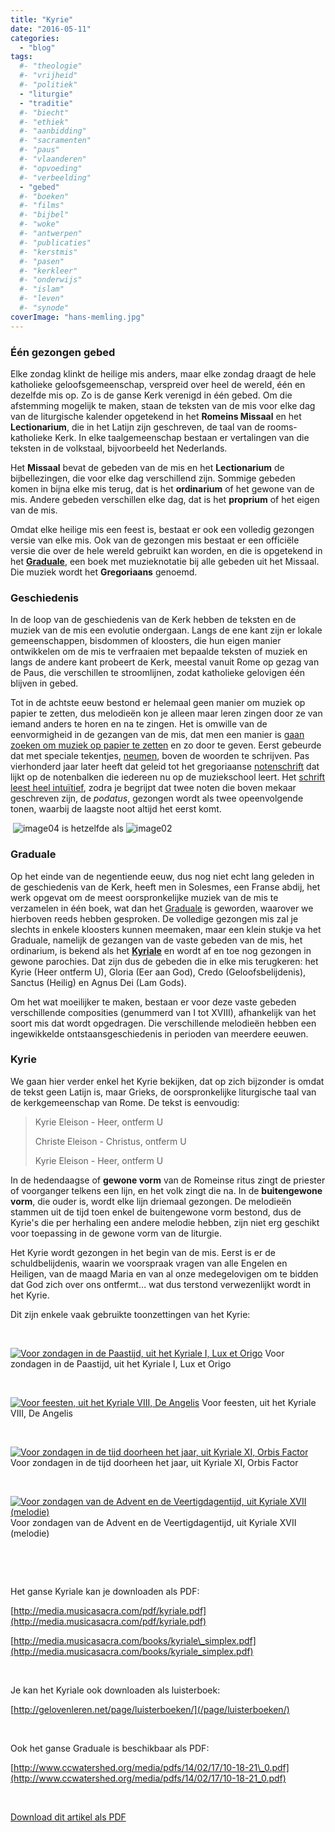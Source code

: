 ```yaml
---
title: "Kyrie"
date: "2016-05-11"
categories: 
  - "blog"
tags:
  #- "theologie"
  #- "vrijheid"
  #- "politiek"
  - "liturgie"
  - "traditie"
  #- "biecht"
  #- "ethiek"
  #- "aanbidding"
  #- "sacramenten"
  #- "paus"
  #- "vlaanderen"
  #- "opvoeding"
  #- "verbeelding"
  - "gebed"
  #- "boeken"
  #- "films"
  #- "bijbel"
  #- "woke"
  #- "antwerpen"
  #- "publicaties"
  #- "kerstmis"
  #- "pasen"
  #- "kerkleer"
  #- "onderwijs"
  #- "islam"
  #- "leven"
  #- "synode"
coverImage: "hans-memling.jpg"
---
```


### Één gezongen gebed

Elke zondag klinkt de heilige mis anders, maar elke zondag draagt de hele katholieke geloofsgemeenschap, verspreid over heel de wereld, één en dezelfde mis op. Zo is de ganse Kerk verenigd in één gebed. Om die afstemming mogelijk te maken, staan de teksten van de mis voor elke dag van de liturgische kalender opgetekend in het **Romeins Missaal** en het **Lectionarium**, die in het Latijn zijn geschreven, de taal van de rooms-katholieke Kerk. In elke taalgemeenschap bestaan er vertalingen van die teksten in de volkstaal, bijvoorbeeld het Nederlands.

Het **Missaal** bevat de gebeden van de mis en het **Lectionarium** de bijbellezingen, die voor elke dag verschillend zijn. Sommige gebeden komen in bijna elke mis terug, dat is het **ordinarium** of het gewone van de mis. Andere gebeden verschillen elke dag, dat is het **proprium** of het eigen van de mis.

Omdat elke heilige mis een feest is, bestaat er ook een volledig gezongen versie van elke mis. Ook van de gezongen mis bestaat er een officiële versie die over de hele wereld gebruikt kan worden, en die is opgetekend in het [**Graduale**](https://en.wikipedia.org/wiki/Roman_Gradual), een boek met muzieknotatie bij alle gebeden uit het Missaal. Die muziek wordt het **Gregoriaans** genoemd.

### Geschiedenis

In de loop van de geschiedenis van de Kerk hebben de teksten en de muziek van de mis een evolutie ondergaan. Langs de ene kant zijn er lokale gemeenschappen, bisdommen of kloosters, die hun eigen manier ontwikkelen om de mis te verfraaien met bepaalde teksten of muziek en langs de andere kant probeert de Kerk, meestal vanuit Rome op gezag van de Paus, die verschillen te stroomlijnen, zodat katholieke gelovigen één blijven in gebed.

Tot in de achtste eeuw bestond er helemaal geen manier om muziek op papier te zetten, dus melodieën kon je alleen maar leren zingen door ze van iemand anders te horen en na te zingen. Het is omwille van de eenvormigheid in de gezangen van de mis, dat men een manier is [gaan zoeken om muziek op papier te zetten](http://www.schooltv.nl/video/hoe-zijn-muzieknoten-ontstaan-dankzij-zingende-monniken/) en zo door te geven. Eerst gebeurde dat met speciale tekentjes, [neumen](https://nl.wikipedia.org/wiki/Neume), boven de woorden te schrijven. Pas vierhonderd jaar later heeft dat geleid tot het gregoriaanse [notenschrift](http://historianet.nl/cultuur/hoe-ontstonden-muzieknoten) dat lijkt op de notenbalken die iedereen nu op de muziekschool leert. Het [schrift leest heel intuïtief](https://nl.wikipedia.org/wiki/Kwadraatnotatie), zodra je begrijpt dat twee noten die boven mekaar geschreven zijn, de _podatus_, gezongen wordt als twee opeenvolgende tonen, waarbij de laagste noot altijd het eerst komt.

 ![image04](images/image04.gif) is hetzelfde als ![image02](images/image02.gif) 

### Graduale

Op het einde van de negentiende eeuw, dus nog niet echt lang geleden in de geschiedenis van de Kerk, heeft men in Solesmes, een Franse abdij, het werk opgevat om de meest oorspronkelijke muziek van de mis te verzamelen in één boek, wat dan het [Graduale](http://www.newliturgicalmovement.org/2014/02/1974-graduale-romanum-available-for.html#.Vy5ULlZ9600) is geworden, waarover we hierboven reeds hebben gesproken. De volledige gezongen mis zal je slechts in enkele kloosters kunnen meemaken, maar een klein stukje va het Graduale, namelijk de gezangen van de vaste gebeden van de mis, het ordinarium, is bekend als het [**Kyriale**](http://www.gregorianbooks.com/kyriale.html) en wordt af en toe nog gezongen in gewone parochies. Dat zijn dus de gebeden die in elke mis terugkeren: het Kyrie (Heer ontferm U), Gloria (Eer aan God), Credo (Geloofsbelijdenis), Sanctus (Heilig) en Agnus Dei (Lam Gods).

Om het wat moeilijker te maken, bestaan er voor deze vaste gebeden verschillende composities (genummerd van I tot XVIII), afhankelijk van het soort mis dat wordt opgedragen. Die verschillende melodieën hebben een ingewikkelde ontstaansgeschiedenis in perioden van meerdere eeuwen.

### Kyrie

We gaan hier verder enkel het Kyrie bekijken, dat op zich bijzonder is omdat de tekst geen Latijn is, maar Grieks, de oorspronkelijke liturgische taal van de kerkgemeenschap van Rome. De tekst is eenvoudig:

> Kyrie Eleison - Heer, ontferm U
> 
> Christe Eleison - Christus, ontferm U
> 
> Kyrie Eleison - Heer, ontferm U

In de hedendaagse of **gewone vorm** van de Romeinse ritus zingt de priester of voorganger telkens een lijn, en het volk zingt die na. In de **buitengewone vorm**, die ouder is, wordt elke lijn driemaal gezongen. De melodieën stammen uit de tijd toen enkel de buitengewone vorm bestond, dus de Kyrie's die per herhaling een andere melodie hebben, zijn niet erg geschikt voor toepassing in de gewone vorm van de liturgie.

Het Kyrie wordt gezongen in het begin van de mis. Eerst is er de schuldbelijdenis, waarin we voorspraak vragen van alle Engelen en Heiligen, van de maagd Maria en van al onze medegelovigen om te bidden dat God zich over ons ontfermt… wat dus terstond verwezenlijkt wordt in het Kyrie.

Dit zijn enkele vaak gebruikte toonzettingen van het Kyrie:

 

[![Voor zondagen in de Paastijd, uit het Kyriale I, Lux et Origo](images/image05.png)](http://www.gregorianbooks.com/p.php?p=YTnQ8JvhBKhnE,YTKnBzUj_K3Ic,LU16%7C0%7C547%7C664%7C360) Voor zondagen in de Paastijd, uit het Kyriale I, Lux et Origo

 

[![Voor feesten, uit het Kyriale VIII, De Angelis](images/image01.png)](http://www.gregorianbooks.com/p.php?p=MPswy/kyrie8_2013-11-01.mp3,GRx28%7C0%7C750%7C754%7C360,GRx29%7C0%7C104%7C750%7C208) Voor feesten, uit het Kyriale VIII, De Angelis

 

[![Voor zondagen in de tijd doorheen het jaar, uit Kyriale XI, Orbis Factor](images/image03.png)](http://www.gregorianbooks.com/p.php?p=MPswy/kyrie11.mp3,MPswy/kyrie11_no_organ.mp3,GRx38%7C0%7C854%7C756%7C256,GRx39%7C0%7C112%7C750%7C232) Voor zondagen in de tijd doorheen het jaar, uit Kyriale XI, Orbis Factor

 

[![Voor zondagen van de Advent en de Veertigdagentijd, uit Kyriale XVII (melodie)](images/image00.png)](http://www.gregorianbooks.com/p.php?p=GRx56|0|145|750|359) Voor zondagen van de Advent en de Veertigdagentijd, uit Kyriale XVII (melodie)

 

 

Het ganse Kyriale kan je downloaden als PDF:

[http://media.musicasacra.com/pdf/kyriale.pdf](http://media.musicasacra.com/pdf/kyriale.pdf)

[http://media.musicasacra.com/books/kyriale\_simplex.pdf](http://media.musicasacra.com/books/kyriale_simplex.pdf)

 

Je kan het Kyriale ook downloaden als luisterboek:

[http://gelovenleren.net/page/luisterboeken/](/page/luisterboeken/)

 

Ook het ganse Graduale is beschikbaar als PDF:

[http://www.ccwatershed.org/media/pdfs/14/02/17/10-18-21\_0.pdf](http://www.ccwatershed.org/media/pdfs/14/02/17/10-18-21_0.pdf)

 

[Download dit artikel als PDF](/portfolio/kyrie/)
